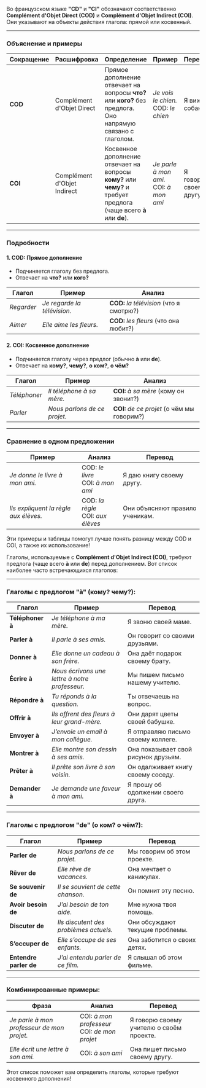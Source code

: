 Во французском языке **"CD"** и **"CI"** обозначают соответственно **Complément d'Objet Direct (COD)** и **Complément d'Objet Indirect (COI)**. Они указывают на объекты действия глагола: прямой или косвенный.

---

### **Объяснение и примеры**

| **Сокращение** | **Расшифровка**            | **Определение**                                                                                                                                           | **Пример**                                                                                      | **Перевод**                                              |
|----------------|----------------------------|-----------------------------------------------------------------------------------------------------------------------------------------------------------|------------------------------------------------------------------------------------------------|----------------------------------------------------------|
| **COD**        | Complément d'Objet Direct | Прямое дополнение отвечает на вопросы **что?** или **кого?** без предлога. Оно напрямую связано с глаголом.                                              | *Je vois le chien.* <br> COD: *le chien*                                                       | Я вижу собаку.                                           |
| **COI**        | Complément d'Objet Indirect| Косвенное дополнение отвечает на вопросы **кому?** или **чему?** и требует предлога (чаще всего **à** или **de**).                                       | *Je parle à mon ami.* <br> COI: *à mon ami*                                                    | Я говорю своему другу.                                   |

---

### **Подробности**

#### 1. **COD**: Прямое дополнение
- Подчиняется глаголу без предлога.  
- Отвечает на **что?** или **кого?**  

| **Глагол**   | **Пример**                           | **Анализ**                                        |
|--------------|--------------------------------------|--------------------------------------------------|
| *Regarder*   | *Je regarde la télévision.*          | **COD:** *la télévision* (что я смотрю?)          |
| *Aimer*      | *Elle aime les fleurs.*              | **COD:** *les fleurs* (что она любит?)            |

#### 2. **COI**: Косвенное дополнение
- Подчиняется глаголу через предлог (обычно **à** или **de**).  
- Отвечает на **кому?**, **чему?**, **о ком?**, **о чём?**  

| **Глагол**    | **Пример**                          | **Анализ**                                        |
|---------------|-------------------------------------|--------------------------------------------------|
| *Téléphoner*  | *Il téléphone à sa mère.*           | **COI:** *à sa mère* (кому он звонит?)            |
| *Parler*      | *Nous parlons de ce projet.*         | **COI:** *de ce projet* (о чём мы говорим?)       |

---

### **Сравнение в одном предложении**

| **Пример**                             | **Анализ**                              | **Перевод**                                     |
|----------------------------------------|------------------------------------------|------------------------------------------------|
| *Je donne le livre à mon ami.*         | COD: *le livre* <br> COI: *à mon ami*    | Я даю книгу своему другу.                      |
| *Ils expliquent la règle aux élèves.*  | COD: *la règle* <br> COI: *aux élèves*   | Они объясняют правило ученикам.               |

Эти примеры и таблицы помогут лучше понять разницу между COD и COI, а также их использование!



Глаголы, используемые с **Complément d'Objet Indirect (COI)**, требуют предлога (чаще всего **à** или **de**) перед дополнением. Вот список наиболее часто встречающихся глаголов:

---

### **Глаголы с предлогом "à" (кому? чему?):**

| **Глагол**        | **Пример**                                      | **Перевод**                               |
|--------------------|------------------------------------------------|-------------------------------------------|
| **Téléphoner à**   | *Je téléphone à ma mère.*                      | Я звоню своей маме.                       |
| **Parler à**       | *Il parle à ses amis.*                         | Он говорит со своими друзьями.            |
| **Donner à**       | *Elle donne un cadeau à son frère.*            | Она даёт подарок своему брату.            |
| **Écrire à**       | *Nous écrivons une lettre à notre professeur.* | Мы пишем письмо нашему учителю.           |
| **Répondre à**     | *Tu réponds à la question.*                    | Ты отвечаешь на вопрос.                   |
| **Offrir à**       | *Ils offrent des fleurs à leur grand-mère.*    | Они дарят цветы своей бабушке.            |
| **Envoyer à**      | *J’envoie un email à mon collègue.*            | Я отправляю письмо своему коллеге.        |
| **Montrer à**      | *Elle montre son dessin à ses amis.*           | Она показывает свой рисунок друзьям.      |
| **Prêter à**       | *Il prête son livre à son voisin.*             | Он одалживает книгу своему соседу.        |
| **Demander à**     | *Je demande une faveur à mon ami.*             | Я прошу об одолжении своего друга.        |

---

### **Глаголы с предлогом "de" (о ком? о чём?):**

| **Глагол**        | **Пример**                                      | **Перевод**                               |
|--------------------|------------------------------------------------|-------------------------------------------|
| **Parler de**      | *Nous parlons de ce projet.*                   | Мы говорим об этом проекте.               |
| **Rêver de**       | *Elle rêve de vacances.*                       | Она мечтает о каникулах.                  |
| **Se souvenir de** | *Il se souvient de cette chanson.*             | Он помнит эту песню.                      |
| **Avoir besoin de**| *J’ai besoin de ton aide.*                     | Мне нужна твоя помощь.                    |
| **Discuter de**    | *Ils discutent des problèmes actuels.*         | Они обсуждают текущие проблемы.           |
| **S’occuper de**   | *Elle s’occupe de ses enfants.*                | Она заботится о своих детях.              |
| **Entendre parler de** | *J’ai entendu parler de ce film.*           | Я слышал об этом фильме.                  |

---

### **Комбинированные примеры:**

| **Фраза**                                      | **Анализ**                                      | **Перевод**                                   |
|-----------------------------------------------|------------------------------------------------|----------------------------------------------|
| *Je parle à mon professeur de mon projet.*    | COI: *à mon professeur* <br> COI: *de mon projet* | Я говорю своему учителю о своём проекте.     |
| *Elle écrit une lettre à son ami.*            | COI: *à son ami*                               | Она пишет письмо своему другу.               |

Этот список поможет вам определить глаголы, которые требуют косвенного дополнения!